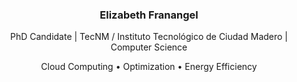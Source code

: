 <h3 align="center">Elizabeth Franangel</h3>
<p align="center">
  PhD Candidate | TecNM / Instituto Tecnológico de Ciudad Madero | Computer Science
</p>
<p align="center">
  Cloud Computing • Optimization • Energy Efficiency
</p>
